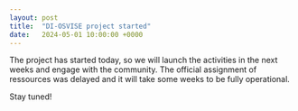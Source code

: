 ```yaml
---
layout: post
title:  "DI-OSVISE project started"
date:   2024-05-01 10:00:00 +0000
---
```


The project has started today, so we will launch the activities in the next
weeks and engage with the community. The official assignment of ressources was
delayed and it will take some weeks to be fully operational.

Stay tuned!